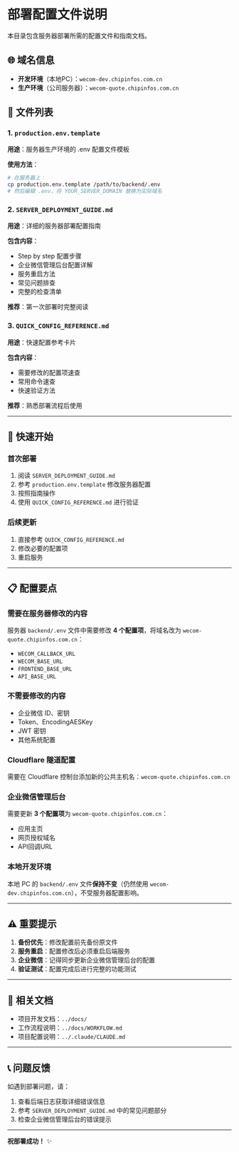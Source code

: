 # 部署配置文件说明

本目录包含服务器部署所需的配置文件和指南文档。

## 🌐 域名信息

- **开发环境**（本地PC）：`wecom-dev.chipinfos.com.cn`
- **生产环境**（公司服务器）：`wecom-quote.chipinfos.com.cn`

## 📁 文件列表

### 1. `production.env.template`
**用途**：服务器生产环境的 .env 配置文件模板

**使用方法**：
```bash
# 在服务器上：
cp production.env.template /path/to/backend/.env
# 然后编辑 .env，将 YOUR_SERVER_DOMAIN 替换为实际域名
```

### 2. `SERVER_DEPLOYMENT_GUIDE.md`
**用途**：详细的服务器部署配置指南

**包含内容**：
- Step by step 配置步骤
- 企业微信管理后台配置详解
- 服务重启方法
- 常见问题排查
- 完整的检查清单

**推荐**：第一次部署时完整阅读

### 3. `QUICK_CONFIG_REFERENCE.md`
**用途**：快速配置参考卡片

**包含内容**：
- 需要修改的配置项速查
- 常用命令速查
- 快速验证方法

**推荐**：熟悉部署流程后使用

---

## 🚀 快速开始

### 首次部署
1. 阅读 `SERVER_DEPLOYMENT_GUIDE.md`
2. 参考 `production.env.template` 修改服务器配置
3. 按照指南操作
4. 使用 `QUICK_CONFIG_REFERENCE.md` 进行验证

### 后续更新
1. 直接参考 `QUICK_CONFIG_REFERENCE.md`
2. 修改必要的配置项
3. 重启服务

---

## 📋 配置要点

### 需要在服务器修改的内容
服务器 `backend/.env` 文件中需要修改 **4 个配置项**，将域名改为 `wecom-quote.chipinfos.com.cn`：
- `WECOM_CALLBACK_URL`
- `WECOM_BASE_URL`
- `FRONTEND_BASE_URL`
- `API_BASE_URL`

### 不需要修改的内容
- 企业微信 ID、密钥
- Token、EncodingAESKey
- JWT 密钥
- 其他系统配置

### Cloudflare 隧道配置
需要在 Cloudflare 控制台添加新的公共主机名：`wecom-quote.chipinfos.com.cn`

### 企业微信管理后台
需要更新 **3 个配置项**为 `wecom-quote.chipinfos.com.cn`：
- 应用主页
- 网页授权域名
- API回调URL

### 本地开发环境
本地 PC 的 `backend/.env` 文件**保持不变**（仍然使用 `wecom-dev.chipinfos.com.cn`），不受服务器配置影响。

---

## ⚠️ 重要提示

1. **备份优先**：修改配置前先备份原文件
2. **服务重启**：配置修改后必须重启后端服务
3. **企业微信**：记得同步更新企业微信管理后台的配置
4. **验证测试**：配置完成后进行完整的功能测试

---

## 🔗 相关文档

- 项目开发文档：`../docs/`
- 工作流程说明：`../docs/WORKFLOW.md`
- 项目配置说明：`../.claude/CLAUDE.md`

---

## 📞 问题反馈

如遇到部署问题，请：
1. 查看后端日志获取详细错误信息
2. 参考 `SERVER_DEPLOYMENT_GUIDE.md` 中的常见问题部分
3. 检查企业微信管理后台的错误提示

---

**祝部署成功！** ✨
